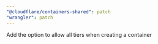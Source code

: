 ```yaml
---
"@cloudflare/containers-shared": patch
"wrangler": patch
---
```


Add the option to allow all tiers when creating a container
